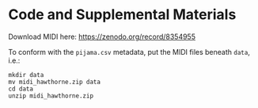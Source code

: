 # Code and Supplemental Materials

Download MIDI here:
https://zenodo.org/record/8354955

To conform with the `pijama.csv` metadata, put the MIDI files beneath `data`, i.e.:
```shell
mkdir data
mv midi_hawthorne.zip data
cd data
unzip midi_hawthorne.zip
```
